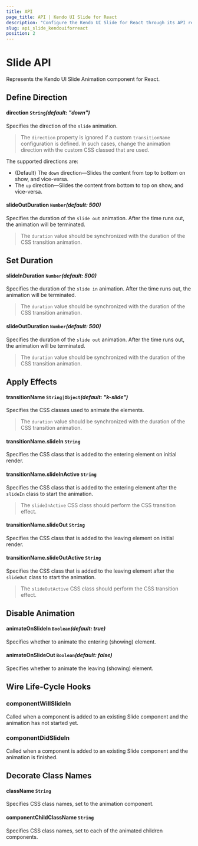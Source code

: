 ```yaml
---
title: API
page_title: API | Kendo UI Slide for React
description: "Configure the Kendo UI Slide for React through its API reference."
slug: api_slide_kendouiforreact
position: 2
---
```


# Slide API

Represents the Kendo UI Slide Animation component for React.

## Define Direction

#### direction `String`*(default: "down")*

Specifies the direction of the `slide` animation.

> The `direction` property is ignored if a custom `transitionName` configuration is defined. In such cases, change the animation direction with the custom CSS classed that are used.

The supported directions are:

- (Default) The `down` direction&mdash;Slides the content from top to bottom on show, and vice-versa.
- The `up` direction&mdash;Slides the content from bottom to top on show, and vice-versa.

#### slideOutDuration `Number`*(default: 500)*

Specifies the duration of the `slide out` animation. After the time runs out, the animation will be terminated.

> The `duration` value should be synchronized with the duration of the CSS transition animation.

## Set Duration

#### slideInDuration `Number`*(default: 500)*

Specifies the duration of the `slide in` animation. After the time runs out, the animation will be terminated.

> The `duration` value should be synchronized with the duration of the CSS transition animation.

#### slideOutDuration `Number`*(default: 500)*

Specifies the duration of the `slide out` animation. After the time runs out, the animation will be terminated.

> The `duration` value should be synchronized with the duration of the CSS transition animation.

## Apply Effects

#### transitionName `String|Object`*(default: "k-slide")*

Specifies the CSS classes used to animate the elements.

> The `duration` value should be synchronized with the duration of the CSS transition animation.

#### transitionName.slideIn `String`

Specifies the CSS class that is added to the entering element on initial render.

#### transitionName.slideInActive `String`

Specifies the CSS class that is added to the entering element after the `slideIn` class to start the animation.

> The `slideInActive` CSS class should perform the CSS transition effect.

#### transitionName.slideOut `String`

Specifies the CSS class that is added to the leaving element on initial render.

#### transitionName.slideOutActive `String`

Specifies the CSS class that is added to the leaving element after the `slideOut` class to start the animation.

> The `slideOutActive` CSS class should perform the CSS transition effect.

## Disable Animation

#### animateOnSlideIn `Boolean`*(default: true)*

Specifies whether to animate the entering (showing) element.

#### animateOnSlideOut `Boolean`*(default: false)*

Specifies whether to animate the leaving (showing) element.

## Wire Life-Cycle Hooks

### componentWillSlideIn

Called when a component is added to an existing Slide component and the animation has not started yet.

### componentDidSlideIn

Called when a component is added to an existing Slide component and the animation is finished.

## Decorate Class Names

#### className `String`

Specifies CSS class names, set to the animation component.

#### componentChildClassName `String`

Specifies CSS class names, set to each of the animated children components.
